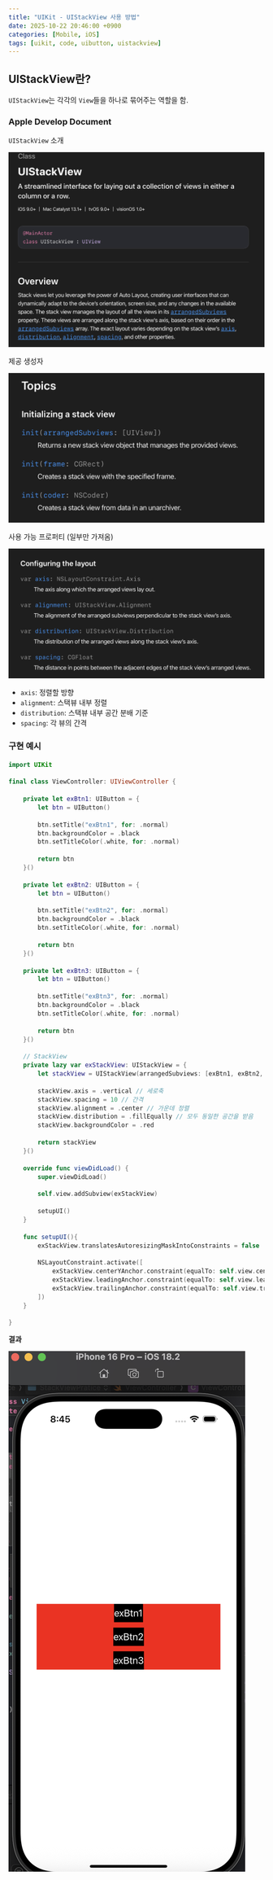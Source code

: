 ```yaml
---
title: "UIKit - UIStackView 사용 방법"
date: 2025-10-22 20:46:00 +0900
categories: [Mobile, iOS]
tags: [uikit, code, uibutton, uistackview]
---
```


## **UIStackView란?**
`UIStackView`는 각각의 `View`들을 하나로 묶어주는 역할을 함.

### **Apple Develop Document**
`UIStackView` 소개

![image](/assets/img/uistackviewdocument1.png)

제공 생성자

![image](/assets/img/uistackviewdocument2.png)

사용 가능 프로퍼티 (일부만 가져옴)

![image](/assets/img/uistackviewdocument3.png)

- `axis`: 정렬할 방향
- `alignment`: 스택뷰 내부 정렬
- `distribution`: 스택뷰 내부 공간 분배 기준
- `spacing`: 각 뷰의 간격

### **구현 예시**
```swift
import UIKit

final class ViewController: UIViewController {
    
    private let exBtn1: UIButton = {
        let btn = UIButton()
        
        btn.setTitle("exBtn1", for: .normal)
        btn.backgroundColor = .black
        btn.setTitleColor(.white, for: .normal)
        
        return btn
    }()
    
    private let exBtn2: UIButton = {
        let btn = UIButton()
        
        btn.setTitle("exBtn2", for: .normal)
        btn.backgroundColor = .black
        btn.setTitleColor(.white, for: .normal)
        
        return btn
    }()
    
    private let exBtn3: UIButton = {
        let btn = UIButton()
        
        btn.setTitle("exBtn3", for: .normal)
        btn.backgroundColor = .black
        btn.setTitleColor(.white, for: .normal)
        
        return btn
    }()
    
    // StackView
    private lazy var exStackView: UIStackView = {
        let stackView = UIStackView(arrangedSubviews: [exBtn1, exBtn2, exBtn3])
        
        stackView.axis = .vertical // 세로축
        stackView.spacing = 10 // 간격
        stackView.alignment = .center // 가운데 정렬
        stackView.distribution = .fillEqually // 모두 동일한 공간을 받음
        stackView.backgroundColor = .red
        
        return stackView
    }()

    override func viewDidLoad() {
        super.viewDidLoad()
        
        self.view.addSubview(exStackView)
        
        setupUI()
    }
    
    func setupUI(){
        exStackView.translatesAutoresizingMaskIntoConstraints = false
        
        NSLayoutConstraint.activate([
            exStackView.centerYAnchor.constraint(equalTo: self.view.centerYAnchor),
            exStackView.leadingAnchor.constraint(equalTo: self.view.leadingAnchor, constant: 30),
            exStackView.trailingAnchor.constraint(equalTo: self.view.trailingAnchor, constant: -30)
        ])
    }

}
```

**결과**

![image](/assets/img/uistackviewresult.png)